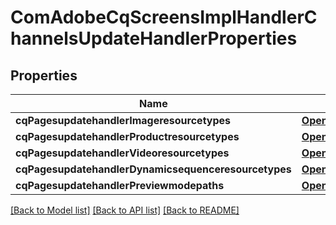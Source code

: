 # ComAdobeCqScreensImplHandlerChannelsUpdateHandlerProperties

## Properties
Name | Type | Description | Notes
------------ | ------------- | ------------- | -------------
**cqPagesupdatehandlerImageresourcetypes** | [**OpenAPI\Server\Model\ConfigNodePropertyArray**](ConfigNodePropertyArray.md) |  | [optional] 
**cqPagesupdatehandlerProductresourcetypes** | [**OpenAPI\Server\Model\ConfigNodePropertyArray**](ConfigNodePropertyArray.md) |  | [optional] 
**cqPagesupdatehandlerVideoresourcetypes** | [**OpenAPI\Server\Model\ConfigNodePropertyArray**](ConfigNodePropertyArray.md) |  | [optional] 
**cqPagesupdatehandlerDynamicsequenceresourcetypes** | [**OpenAPI\Server\Model\ConfigNodePropertyArray**](ConfigNodePropertyArray.md) |  | [optional] 
**cqPagesupdatehandlerPreviewmodepaths** | [**OpenAPI\Server\Model\ConfigNodePropertyArray**](ConfigNodePropertyArray.md) |  | [optional] 

[[Back to Model list]](../README.md#documentation-for-models) [[Back to API list]](../README.md#documentation-for-api-endpoints) [[Back to README]](../README.md)



